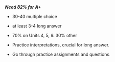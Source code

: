 ***Need 82% for A+***

- 30-40 multiple choice
- at least 3-4 long answer
- 70% on Units 4, 5, 6.   30% other

- Practice interpretations, crucial for long answer.
- Go through practice assignments and questions.